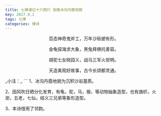 ```yaml
---
title: 七律漫记十六西行 张掖冰沟丹霞地貌
key: 2017.9.1
tags: 七律
categories: 律诗
---
```


<p align="center">百态神奇鬼斧工，万年沙砾塑有形。
</p>
<p align="center">金龟探海求大象，黑兔拜佛托善容。
</p>
<p align="center">胡驼七女桃园义，战马三军火炬明。
</p>
<p align="center">天造美观好故事，古今长颂都灵通。
</p>
_小注：_
```
1、冰沟丹霞地貌为沉积沙岩基质。

2、因风吹日晒分化发育，有龟，驼，马，猴，等动物抽象造型，也有旗织，火炬，五老，七仙，结义三兄弟等象形造型。

3、本诗借用了邻韵。

```